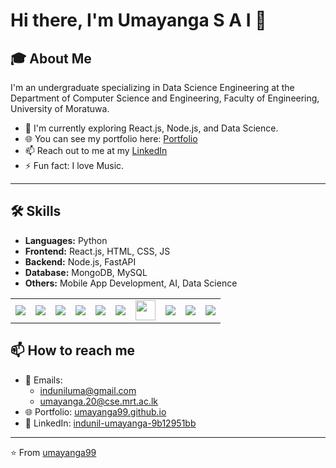 # Hi there, I'm Umayanga S A I 👋

## 🎓 About Me

I'm an undergraduate specializing in Data Science Engineering at the Department of Computer Science and Engineering, Faculty of Engineering, University of Moratuwa.

- 🌱 I'm currently exploring React.js, Node.js, and Data Science.
- 🌐 You can see my portfolio here: [Portfolio](https://umayanga99.github.io/)
- 📫 Reach out to me at my [LinkedIn](https://www.linkedin.com/in/indunil-umayanga-9b12951bb)
- ⚡ Fun fact: I love Music.

---

## 🛠 Skills

- **Languages:** Python
- **Frontend:** React.js, HTML, CSS, JS
- **Backend:** Node.js, FastAPI
- **Database:** MongoDB, MySQL
- **Others:** Mobile App Development, AI, Data Science

<table>
<tr>
<td><img src="https://img.icons8.com/color/32/python.png"/></td>
<td><img src="https://img.icons8.com/plasticine/32/000000/react.png"/></td>
<td><img src="https://img.icons8.com/color/32/html-5--v1.png"/></td>
<td><img src="https://img.icons8.com/color/32/css3.png"/></td>
<td><img src="https://img.icons8.com/color/32/javascript.png"/></td>
<td><img src="https://img.icons8.com/color/32/nodejs.png"/></td>
<td><img src="https://fastapi.tiangolo.com/img/logo-margin/logo-teal.png" width="32"/></td>
<td><img src="https://img.icons8.com/color/32/mongodb.png"/></td>
<td><img src="https://img.icons8.com/color/32/mysql-logo.png"/></td>
<td><img src="https://img.icons8.com/ios-filled/32/artificial-intelligence.png"/></td>
</tr>
</table>



## 📫 How to reach me

- 📧 Emails: 
  - [induniluma@gmail.com](mailto:induniluma@gmail.com)
  - [umayanga.20@cse.mrt.ac.lk](mailto:umayanga.20@cse.mrt.ac.lk)
- 🌐 Portfolio: [umayanga99.github.io](https://umayanga99.github.io/)
- 💼 LinkedIn: [indunil-umayanga-9b12951bb](https://www.linkedin.com/in/indunil-umayanga-9b12951bb)

---

⭐️ From [umayanga99](https://github.com/umayanga99)
